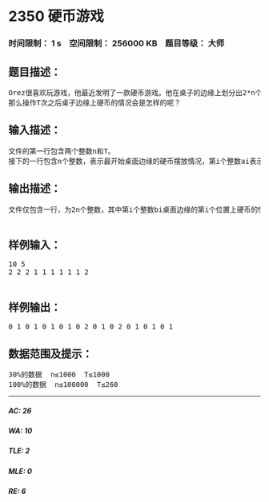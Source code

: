 # 2350 硬币游戏   
### 时间限制： 1 s&nbsp;&nbsp;&nbsp;&nbsp;空间限制： 256000 KB&nbsp;&nbsp;&nbsp;&nbsp;题目等级： 大师  
## 题目描述：  

<pre>
Orez很喜欢玩游戏，他最近发明了一款硬币游戏。他在桌子的边缘上划分出2*n个位置并按顺时针把它们标号为1，2，……，2n，然后把n个硬币放在标号为奇数的位置上。接下来每次按如下操作：在任意两个硬币之间放上一个硬币，然后将原来的硬币拿走；所放硬币的正反面由它两边的两个硬币决定，若两个硬币均为正面朝上或反面朝上，则所放硬币为正面朝上，否则为反面朝上。
那么操作T次之后桌子边缘上硬币的情况会是怎样的呢？
</pre>
  
  
## 输入描述：  

<pre>
文件的第一行包含两个整数n和T。
接下的一行包含n个整数，表示最开始桌面边缘的硬币摆放情况，第i个整数ai表示第i个硬币摆放在2*i-1个位置上，ai=1表示正面朝上，ai=2表示反面朝上。
</pre>
  
  
## 输出描述：  

<pre>
文件仅包含一行，为2n个整数，其中第i个整数bi桌面边缘的第i个位置上硬币的情况，bi=1表示正面朝上，bi=2表示反面朝上，bi=0表示没有硬币。
 
</pre>
  
  
## 样例输入：  

<pre>
10 5
2 2 2 1 1 1 1 1 1 2
 
</pre>
  
  
## 样例输出：  

<pre>
0 1 0 1 0 1 0 1 0 2 0 1 0 2 0 1 0 1 0 1
</pre>
  
  
## 数据范围及提示：  

<pre>
30%的数据  n≤1000  T≤1000
100%的数据  n≤100000  T≤260
</pre>
  
  
***  

##### AC: 26  
##### WA: 10  
##### TLE: 2  
##### MLE: 0  
##### RE: 6  
